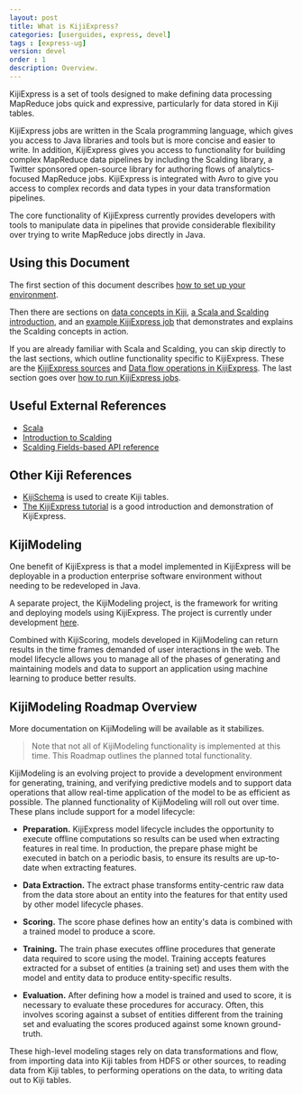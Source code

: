 ```yaml
---
layout: post
title: What is KijiExpress?
categories: [userguides, express, devel]
tags : [express-ug]
version: devel
order : 1
description: Overview.
---
```


KijiExpress is a set of tools designed to make defining data processing MapReduce jobs quick and
expressive, particularly for data stored in Kiji tables.

KijiExpress jobs are written in the Scala programming language, which gives you access to
Java libraries and tools but is more concise and easier to write. In addition, KijiExpress
gives you access to functionality for building complex MapReduce data pipelines by
including the Scalding library, a Twitter sponsored open-source library for authoring
flows of analytics-focused MapReduce jobs. KijiExpress is integrated with Avro to give
you access to complex records and data types in your data transformation pipelines.

The core functionality of KijiExpress currently provides developers with tools
to manipulate data in pipelines that provide considerable flexibility over
trying to write MapReduce jobs directly in Java.

## Using this Document

The first section of this document describes [how to set up your
environment]({{site.userguide_express_devel}}/setup).

Then there are sections on [data concepts in
Kiji]({{site.userguide_express_devel}}/data-concepts), [a Scala and Scalding
introduction]({{site.userguide_express_devel}}/basic-scala-scalding), and an [example KijiExpress
job]({{site.userguide_express_devel}}/example-job) that demonstrates and explains the Scalding
concepts in action.

If you are already familiar with Scala and Scalding, you can skip directly to the last sections,
which outline functionality specific to KijiExpress.  These are the [KijiExpress
sources]({{site.userguide_express_devel}}/kiji-sources) and [Data flow operations in
KijiExpress]({{site.userguide_express_devel}}/data-flow-ops).  The last section goes over [how to
run KijiExpress jobs]({{site.userguide_express_devel}}/running-jobs).

## Useful External References

* [Scala](http://www.scala-lang.org/documentation/)
* [Introduction to
  Scalding](https://github.com/twitter/scalding/wiki/Getting-Started#wordcount-in-scalding)
* [Scalding Fields-based API
  reference](https://github.com/twitter/scalding/wiki/Fields-based-API-Reference)

## Other Kiji References

* [KijiSchema]({{site.userguide_schema_devel}}/kiji-schema-overview) is used to
  create Kiji tables.
* [The KijiExpress tutorial]({{site.tutorial_express_devel}}/express-overview) is a good
  introduction and demonstration of KijiExpress.

## KijiModeling

One benefit of KijiExpress is that a model implemented in KijiExpress will be
deployable in a production enterprise software environment without needing to
be redeveloped in Java.

A separate project, the KijiModeling project, is the framework for writing and
deploying models using KijiExpress.  The project is currently under development
[here](https://github.com/kijiproject/kiji-modeling).

Combined with KijiScoring, models developed in KijiModeling can return results
in the time frames demanded of user interactions in the web. The model
lifecycle allows you to manage all of the phases of generating and maintaining
models and data to support an application using machine learning to produce
better results.

## KijiModeling Roadmap Overview

More documentation on KijiModeling will be available as it stabilizes.

>Note that not all of KijiModeling functionality is implemented at this time.
>This Roadmap outlines the planned total functionality.

KijiModeling is an evolving project to provide a development environment for generating,
training, and verifying predictive models and to support data operations that allow real-time
application of the model to be as efficient as possible. The planned functionality of
KijiModeling will roll out over time. These plans include support for a model lifecycle:

* **Preparation.**  KijiExpress model lifecycle includes the opportunity to execute offline
computations so results can be used when extracting features in real time. In production,
the prepare phase might be executed in batch on a periodic basis, to ensure its results
are up-to-date when extracting features.

* **Data Extraction.**  The extract phase transforms entity-centric raw data from the data
store about an entity into the features for that entity used by other model lifecycle phases.

* **Scoring.**  The score phase defines how an entity's data is combined with a trained
model to produce a score.

* **Training.**  The train phase executes offline procedures that generate data required
to score using the model. Training accepts features extracted for a subset of entities
(a training set) and uses them with the model and entity data to produce entity-specific
results.

* **Evaluation.**  After defining how a model is trained and used to score, it is necessary
to evaluate these procedures for accuracy. Often, this involves scoring against a subset
of entities different from the training set and evaluating the scores produced against
some known ground-truth.


These high-level modeling stages rely on data transformations and flow, from importing
data into Kiji tables from HDFS or other sources, to reading data from Kiji tables, to
performing operations on the data, to writing data out to Kiji tables.

